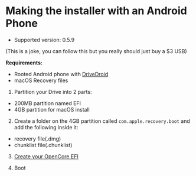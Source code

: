 # Making the installer with an Android Phone

* Supported version: 0.5.9

(This is a joke, you can follow this but you really should just buy a $3 USB)

**Requirements:**

* Rooted Android phone with [DriveDroid](https://softwarebakery.com/projects/drivedroid)
* macOS Recovery files

1. Partition your Drive into 2 parts:

* 200MB partition named EFI
* 4GB partition for macOS install

2. Create a folder on the 4GB partition called `com.apple.recovery.boot` and add the following inside it:

* recovery file(.dmg)
* chunklist file(.chunklist)

3. [Create your OpenCore EFI](/installer-guide/opencore-efi.md)

4. Boot
